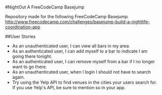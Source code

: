 #NightOut
A FreeCodeCamp Basejump

Repository made for the following FreeCodeCamp Basejump http://www.freecodecamp.com/challenges/basejump-build-a-nightlife-coordination-app

##User Stories
- As an unauthenticated user, I can view all bars in my area.
- As an authenticated user, I can add myself to a bar to indicate I am going there tonight.
- As an authenticated user, I can remove myself from a bar if I no longer want to go there.
- As an unauthenticated user, when I login I should not have to search again.
- Try using the Yelp API to find venues in the cities your users search for. If you use Yelp's API, be sure to mention so in your app.
